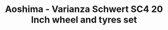 ---
layout: product
title: "Aoshima - Varianza Schwert SC4 20 Inch wheel and tyres set"
price: "TBA" 
desc: "N/A"
img_path: "/assets/img/AO46425.webp"
brand: "N/A"
available: false
special_offer: false
new: false
soon: false
cat: "010000"
subcat: "013700"
subsubcat: "0N/A"
sifra: "AO46425"
popular: false
spec: false
---